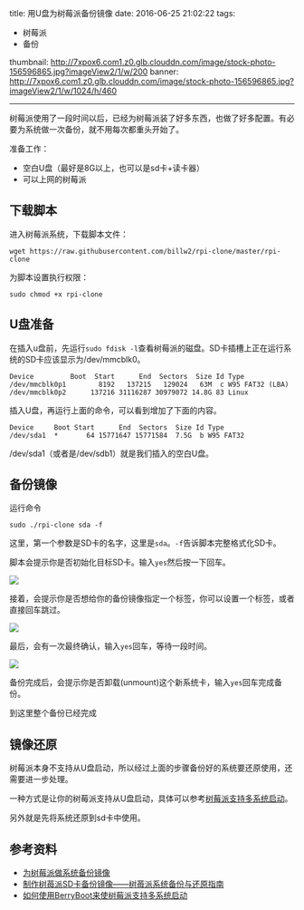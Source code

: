 title: 用U盘为树莓派备份镜像
date: 2016-06-25 21:02:22
tags: 
- 树莓派
- 备份

thumbnail: http://7xpox6.com1.z0.glb.clouddn.com/image/stock-photo-156596865.jpg?imageView2/1/w/200
banner: http://7xpox6.com1.z0.glb.clouddn.com/image/stock-photo-156596865.jpg?imageView2/1/w/1024/h/460 

---


树莓派使用了一段时间以后，已经为树莓派装了好多东西，也做了好多配置。有必要为系统做一次备份，就不用每次都重头开始了。

<!-- more -->

准备工作：
- 空白U盘（最好是8G以上，也可以是sd卡+读卡器）
- 可以上网的树莓派

## 下载脚本

进入树莓派系统，下载脚本文件：

```
wget https://raw.githubusercontent.com/billw2/rpi-clone/master/rpi-clone
```

为脚本设置执行权限：

```
sudo chmod +x rpi-clone
```

## U盘准备

在插入u盘前，先运行`sudo fdisk -l`查看树莓派的磁盘。SD卡插槽上正在运行系统的SD卡应该显示为/dev/mmcblk0。

```
Device         Boot  Start      End  Sectors  Size Id Type
/dev/mmcblk0p1        8192   137215   129024   63M  c W95 FAT32 (LBA)
/dev/mmcblk0p2      137216 31116287 30979072 14.8G 83 Linux
```

插入U盘，再运行上面的命令，可以看到增加了下面的内容。

```
Device     Boot Start      End  Sectors  Size Id Type
/dev/sda1  *       64 15771647 15771584  7.5G  b W95 FAT32
```

/dev/sda1（或者是/dev/sdb1）就是我们插入的空白U盘。

## 备份镜像

运行命令

```
sudo ./rpi-clone sda -f
```

这里，第一个参数是SD卡的名字，这里是`sda`。`-f`告诉脚本完整格式化SD卡。

脚本会提示你是否初始化目标SD卡。输入`yes`然后按一下回车。

![](http://7xpox6.com1.z0.glb.clouddn.com/image/raspberry_backup_1.png)

接着，会提示你是否想给你的备份镜像指定一个标签，你可以设置一个标签，或者直接回车跳过。

![](http://7xpox6.com1.z0.glb.clouddn.com/image/raspberry_backup_2.png)

最后，会有一次最终确认，输入`yes`回车，等待一段时间。

![](http://7xpox6.com1.z0.glb.clouddn.com/image/raspberry_backup_3.png)

备份完成后，会提示你是否卸载(unmount)这个新系统卡，输入`yes`回车完成备份。

到这里整个备份已经完成

## 镜像还原

树莓派本身不支持从U盘启动，所以经过上面的步骤备份好的系统要还原使用，还需要进一步处理。

一种方式是让你的树莓派支持从U盘启动，具体可以参考[树莓派支持多系统启动](http://www.geekfan.net/5244/)。

另外就是先将系统还原到sd卡中使用。

## 参考资料

- [为树莓派做系统备份镜像](http://shumeipai.nxez.com/2014/06/01/do-system-backup-image-of-raspberry-pi-for-linux-or-mac.html)
- [制作树苺派SD卡备份镜像——树苺派系统备份与还原指南](http://blog.lxx1.com/1450)
- [如何使用BerryBoot来使树莓派支持多系统启动](http://www.geekfan.net/5244/)

